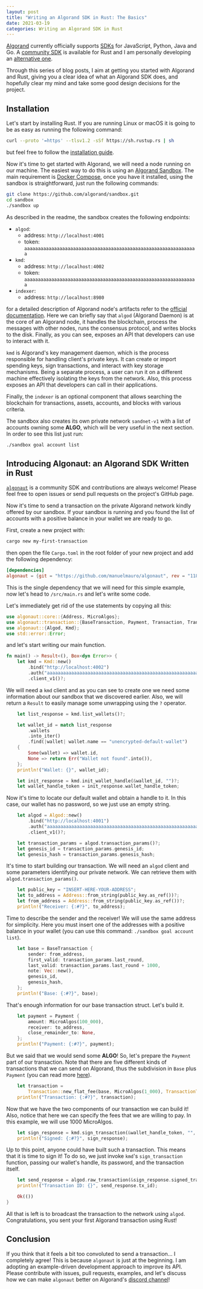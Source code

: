 ```yaml
---
layout: post
title: "Writing an Algorand SDK in Rust: The Basics"
date: 2021-03-19
categories: Writing an Algorand SDK in Rust
---
```


[Algorand](https://www.algorand.com/) currently officially supports [SDKs](https://developer.algorand.org/docs/reference/sdks/) for JavaScript, Python, Java and Go. A [community SDK](https://developer.algorand.org/docs/community/#sdks) is available for Rust and I am personally developing an [alternative one](https://github.com/manuelmauro/algonaut).

Through this series of blog posts, I aim at getting you started with Algorand and Rust, giving you a clear idea of what an Algorand SDK does, and hopefully clear my mind and take some good design decisions for the project.

## Installation

Let's start by installing Rust. If you are running Linux or macOS it is going to be as easy as running the following command:

```bash
curl --proto '=https' --tlsv1.2 -sSf https://sh.rustup.rs | sh
```

but feel free to follow the [installation guide](https://www.rust-lang.org/tools/install).

Now it's time to get started with Algorand, we will need a node running on our machine. The easiest way to do this is using an [Algorand Sandbox](https://github.com/algorand/sandbox). The main requirement is [Docker Compose](https://docs.docker.com/compose/install/), once you have it installed, using the sandbox is straightforward, just run the following commands:

```bash
git clone https://github.com/algorand/sandbox.git
cd sandbox
./sandbox up
```

As described in the readme, the sandbox creates the following endpoints:

- `algod`:
  - address: `http://localhost:4001`
  - token: `aaaaaaaaaaaaaaaaaaaaaaaaaaaaaaaaaaaaaaaaaaaaaaaaaaaaaaaaaaaaaaaa`
- `kmd`:
  - address: `http://localhost:4002`
  - token: `aaaaaaaaaaaaaaaaaaaaaaaaaaaaaaaaaaaaaaaaaaaaaaaaaaaaaaaaaaaaaaaa`
- `indexer`:
  - address: `http://localhost:8980`

for a detailed description of Algorand node's artifacts refer to the [official documentation](https://developer.algorand.org/docs/reference/node/artifacts/). Here we can briefly say that `algod` (Algorand Daemon) is at the core of an Algorand node, it handles the blockchain, process the messages with other nodes, runs the consensus protocol, and writes blocks to the disk. Finally, as you can see, exposes an API that developers can use to interact with it.

`kmd` is Algorand's key management daemon, which is the process responsible for handling client's private keys. It can create or import spending keys, sign transactions, and interact with key storage mechanisms. Being a separate process, a user can run it on a different machine effectively isolating the keys from the network. Also, this process exposes an API that developers can call in their applications.

Finally, the `indexer` is an optional component that allows searching the blockchain for transactions, assets, accounts, and blocks with various criteria.

The sandbox also creates its own private network `sandnet-v1` with a list of accounts owning some **ALGO**, which will be very useful in the next section. In order to see this list just run:

```bash
./sandbox goal account list
```

## Introducing Algonaut: an Algorand SDK Written in Rust

[`algonaut`](https://github.com/manuelmauro/algonaut) is a community SDK and contributions are always welcome! Please feel free to open issues or send pull requests on the project's GitHub page.

Now it's time to send a transaction on the private Algorand network kindly offered by our sandbox.
If your sandbox is running and you found the list of accounts with a positive balance in your wallet we are ready to go.

First, create a new project with:

```bash
cargo new my-first-transaction
```

then open the file `Cargo.toml` in the root folder of your new project and add the following dependency:

```toml
[dependencies]
algonaut = {git = "https://github.com/manuelmauro/algonaut", rev = "11808fa3650712bbd903560306400730ecc1d7b5"}
```

This is the single dependency that we will need for this simple example, now let's head to `/src/main.rs` and let's write some code.

Let's immediately get rid of the use statements by copying all this:

```rust
use algonaut::core::{Address, MicroAlgos};
use algonaut::transaction::{BaseTransaction, Payment, Transaction, TransactionType};
use algonaut::{Algod, Kmd};
use std::error::Error;
```

and let's start writing our main function.

```rust
fn main() -> Result<(), Box<dyn Error>> {
    let kmd = Kmd::new()
        .bind("http://localhost:4002")
        .auth("aaaaaaaaaaaaaaaaaaaaaaaaaaaaaaaaaaaaaaaaaaaaaaaaaaaaaaaaaaaaaaaa")
        .client_v1()?;
```

We will need a `kmd` client and as you can see to create one we need some information about our sandbox that we discovered earlier. Also, we will return a `Result` to easily manage some unwrapping using the `?` operator.

```rust
    let list_response = kmd.list_wallets()?;

    let wallet_id = match list_response
        .wallets
        .into_iter()
        .find(|wallet| wallet.name == "unencrypted-default-wallet")
    {
        Some(wallet) => wallet.id,
        None => return Err("Wallet not found".into()),
    };
    println!("Wallet: {}", wallet_id);

    let init_response = kmd.init_wallet_handle(&wallet_id, "")?;
    let wallet_handle_token = init_response.wallet_handle_token;
```

Now it's time to locate our default wallet and obtain a handle to it. In this case, our wallet has no password, so we just use an empty string.

```rust
    let algod = Algod::new()
        .bind("http://localhost:4001")
        .auth("aaaaaaaaaaaaaaaaaaaaaaaaaaaaaaaaaaaaaaaaaaaaaaaaaaaaaaaaaaaaaaaa")
        .client_v1()?;

    let transaction_params = algod.transaction_params()?;
    let genesis_id = transaction_params.genesis_id;
    let genesis_hash = transaction_params.genesis_hash;
```

It's time to start building our transaction. We will need an `algod` client and some parameters identifying our private network. We can retrieve them with `algod.transaction_params()`.

```rust
    let public_key = "INSERT-HERE-YOUR-ADDRESS";
    let to_address = Address::from_string(public_key.as_ref())?;
    let from_address = Address::from_string(public_key.as_ref())?;
    println!("Receiver: {:#?}", to_address);
```

Time to describe the sender and the receiver! We will use the same address for simplicity. Here you must insert one of the addresses with a positive balance in your wallet (you can use this command: `./sandbox goal account list`).

```rust
    let base = BaseTransaction {
        sender: from_address,
        first_valid: transaction_params.last_round,
        last_valid: transaction_params.last_round + 1000,
        note: Vec::new(),
        genesis_id,
        genesis_hash,
    };
    println!("Base: {:#?}", base);
```

That's enough information for our base transaction struct. Let's build it.

```rust
    let payment = Payment {
        amount: MicroAlgos(100_000),
        receiver: to_address,
        close_remainder_to: None,
    };
    println!("Payment: {:#?}", payment);
```

But we said that we would send some **ALGO**! So, let's prepare the `Payment` part of our transaction. Note that there are five different kinds of transactions that we can send on Algorand, thus the subdivision in `Base` plus `Payment` (you can read more [here](https://developer.algorand.org/docs/features/transactions/)).

```rust
    let transaction =
        Transaction::new_flat_fee(base, MicroAlgos(1_000), TransactionType::Payment(payment));
    println!("Transaction: {:#?}", transaction);
```

Now that we have the two components of our transaction we can build it! Also, notice that here we can specify the fees that we are willing to pay. In this example, we will use 1000 MicroAlgos.

```rust
    let sign_response = kmd.sign_transaction(&wallet_handle_token, "", &transaction)?;
    println!("Signed: {:#?}", sign_response);
```

Up to this point, anyone could have built such a transaction. This means that it is time to sign it! To do so, we just invoke `kmd`'s `sign_transaction` function, passing our wallet's handle, its password, and the transaction itself.

```rust
    let send_response = algod.raw_transaction(&sign_response.signed_transaction)?;
    println!("Transaction ID: {}", send_response.tx_id);

    Ok(())
}
```

All that is left is to broadcast the transaction to the network using `algod`. Congratulations, you sent your first Algorand transaction using Rust!

## Conclusion

If you think that it feels a bit too convoluted to send a transaction... I completely agree! This is because `algonaut` is just at the beginning. I am adopting an example-driven development approach to improve its API. Please contribute with issues, pull requests, examples, and let's discuss how we can make `algonaut` better on Algorand's [discord channel](https://www.algorand.com/)!
